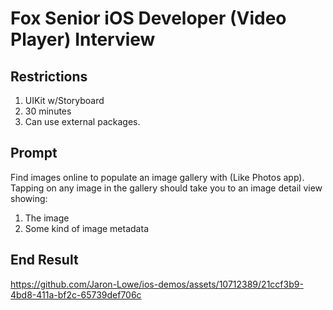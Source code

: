 # Fox Senior iOS Developer (Video Player) Interview

## Restrictions
1. UIKit w/Storyboard
2. 30 minutes
3. Can use external packages.

## Prompt
Find images online to populate an image gallery with (Like Photos app). Tapping on any image in the gallery should take you to an image detail view showing:
1. The image
2. Some kind of image metadata

## End Result
https://github.com/Jaron-Lowe/ios-demos/assets/10712389/21ccf3b9-4bd8-411a-bf2c-65739def706c
